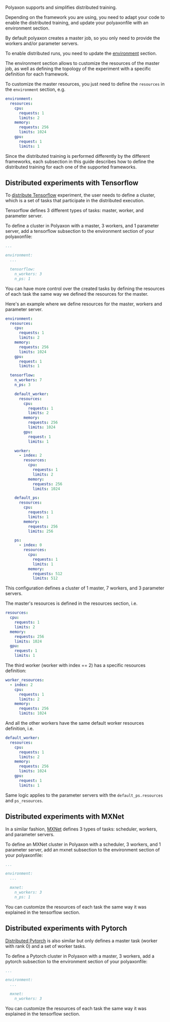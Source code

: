 Polyaxon supports and simplifies distributed training.

Depending on the framework you are using, you need to adapt your code to enable the distributed training,
and update your polyaxonfile with an environment section.

By default polyaxon creates a master job, so you only need to provide the workers and/or parameter servers.

To enable distributed runs, you need to update the [environment](/polyaxonfile_specification/sections#environment) section.

The environment section allows to customize the resources of the master job,
as well as defining the topology of the experiment with a specific definition for each framework.

To customize the master resources, you just need to define the `resources` in the `environment` section, e.g.

```yaml
environment:
  resources:
    cpu:
      requests: 1
      limits: 2
    memory:
      requests: 256
      limits: 1024
    gpu:
      request: 1
      limits: 1
```

Since the distributed training is performed differently by the different frameworks,
each subsection in this guide describes how to define the distributed training for each one of the supported frameworks.

## Distributed experiments with Tensorflow

To [distribute Tensorflow](https://www.tensorflow.org/deploy/distributed) experiment,
the user needs to define a cluster, which is a set of tasks that participate in the distributed execution.

Tensorflow defines 3 different types of tasks: master, worker, and parameter server.

To define a cluster in Polyaxon with a master, 3 workers, and 1 parameter server,
add a tensorflow subsection to the environment section of your polyaxonfile:

```yaml
...

environment:
  ...

  tensorflow:
    n_workers: 3
    n_ps: 1
```

You can have more control over the created tasks by defining the resources of each task
the same way we defined the resources for the master.

Here's an example where we define resources for the master, workers and parameter server.


```yaml
environment:
  resources:
    cpu:
      requests: 1
      limits: 2
    memory:
      requests: 256
      limits: 1024
    gpu:
      request: 1
      limits: 1

  tensorflow:
    n_workers: 7
    n_ps: 3

    default_worker:
      resources:
        cpu:
          requests: 1
          limits: 2
        memory:
          requests: 256
          limits: 1024
        gpu:
          request: 1
          limits: 1

    worker:
      - index: 2
        resources:
          cpu:
            requests: 1
            limits: 2
          memory:
            requests: 256
            limits: 1024

    default_ps:
      resources:
        cpu:
          requests: 1
          limits: 1
        memory:
          requests: 256
          limits: 256

    ps:
      - index: 0
        resources:
          cpu:
            requests: 1
            limits: 1
          memory:
            requests: 512
            limits: 512
```

This configuration defines a cluster of 1 master, 7 workers, and 3 parameter servers.

The master's resources is defined in the resources section, i.e.

```yaml
resources:
  cpu:
    requests: 1
    limits: 2
  memory:
    requests: 256
    limits: 1024
  gpu:
    request: 1
    limits: 1
```

The third worker (worker with index == 2) has a specific resources definition:

```yaml
worker_resources:
  - index: 2
    cpu:
      requests: 1
      limits: 2
    memory:
      requests: 256
      limits: 1024
```
And all the other workers have the same default worker resources definition, i.e.

```yaml
default_worker:
  resources:
    cpu:
      requests: 1
      limits: 2
    memory:
      requests: 256
      limits: 1024
    gpu:
      request: 1
      limits: 1
```

Same logic applies to the parameter servers with the `default_ps.resources` and `ps_resources`.

## Distributed experiments with MXNet

In a similar fashion, [MXNet](https://mxnet.incubator.apache.org/faq/multi_devices.html#distributed-training-with-multiple-machines) defines 3 types of tasks: scheduler, workers, and parameter servers.

To define an MXNet cluster in Polyaxon with a scheduler, 3 workers, and 1 parameter server,
add an mxnet subsection to the environment section of your polyaxonfile:

```yaml
...

environment:
  ...

  mxnet:
    n_workers: 3
    n_ps: 1
```

You can customize the resources of each task the same way it was explained in the tensorflow section.


## Distributed experiments with Pytorch

[Distributed Pytorch](http://pytorch.org/tutorials/intermediate/dist_tuto.html) is also similar but only defines a master task (worker with rank 0) and a set of worker tasks.

To define a Pytorch cluster in Polyaxon with a master, 3 workers,
add a pytorch subsection to the environment section of your polyaxonfile:


```yaml
...

environment:
  ...

  mxnet:
    n_workers: 3
```

You can customize the resources of each task the same way it was explained in the tensorflow section.
